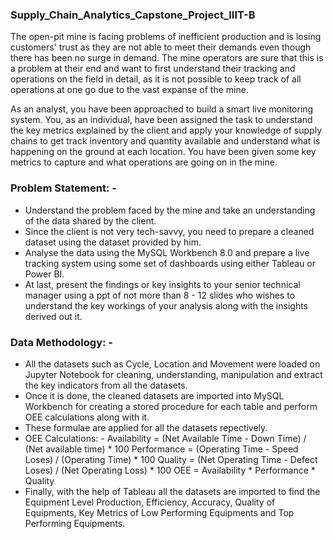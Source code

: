 ### Supply_Chain_Analytics_Capstone_Project_IIIT-B

The open-pit mine is facing problems of inefficient production and is losing customers' trust as they are not able to meet their demands even though there has been no surge in demand. The mine operators are sure that this is a problem at their end and want to first understand their tracking and operations on the field in detail, as it is not possible to keep track of all operations at one go due to the vast expanse of the mine.

As an analyst, you have been approached to build a smart live monitoring system. You, as an individual, have been assigned the task to understand the key metrics explained by the client and apply your knowledge of supply chains to get track inventory and quantity available and understand what is happening on the ground at each location. You have been given some key metrics to capture and what operations are going on in the mine.

### Problem Statement: -

- Understand the problem faced by the mine and take an understanding of the data shared by the client.
- Since the client is not very tech-savvy, you need to prepare a cleaned dataset using the dataset provided by him.
- Analyse the data using the MySQL Workbench 8.0 and prepare a live tracking system using some set of dashboards using either Tableau or Power BI.
- At last, present the findings or key insights to your senior technical manager using a ppt of not more than 8 - 12 slides who wishes to understand the key workings of your analysis along with the insights derived out it.


### Data Methodology: -

- All the datasets such as Cycle, Location and Movement were loaded on Jupyter Notebook for cleaning, understanding, manipulation and extract the key indicators from all the datasets.
- Once it is done, the cleaned datasets are imported into MySQL Workbench for creating a stored procedure for each table and perform OEE calculations along with it.
- These formulae are applied for all the datasets repectively.
- OEE Calculations: -
Availability = (Net Available Time - Down Time) / (Net available time) * 100
Performance  = (Operating Time - Speed Loses) / (Operating Time) * 100
Quality      = (Net Operating Time - Defect Loses) / (Net Operating Loss) * 100
OEE = Availability * Performance * Quality
- Finally, with the help of Tableau all the datasets are imported to find the Equipment Level Production, Efficiency, Accuracy, Quality of Equipments, Key Metrics of Low Performing Equipments and Top Performing Equipments.

